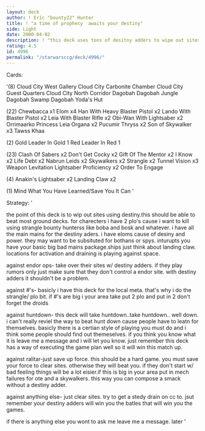 ```yaml
---
layout: deck
author: ! Eric "bounty22" Hunter
title: ! "a time of prophecy  awaits your destiny"
side: Light
date: 2000-04-02
description: ! "this deck uses tons of desitny adders to wipe out sites."
rating: 4.5
id: 4996
permalink: "/starwarsccg/deck/4996/"
---
```

Cards: 

'(8)
Cloud City West Gallery
Cloud City Carbonite Chamber
Cloud City Guest Quarters
Cloud City North Corridor
Dagobah
Dagobah Jungle
Dagobah Swamp
Dagobah Yoda's Hut

(22)
Chewbacca  x1
Elom  x4
Han With Heavy Blaster Pistol  x2
Lando With Blaster Pistol  x2
Leia With Blaster Rifle  x2
Obi-Wan With Lightsaber  x2
Orrimaarko
Princess Leia Organa  x2
Pucumir Thryss	x2
Son of Skywalker  x3
Tawss Khaa

(2)
Gold Leader In Gold 1
Red Leader In Red 1

(23)
Clash Of Sabers  x2
Don't Get Cocky  x2
Gift Of The Mentor  x2
I Know	x2
Life Debt  x2
Nabrun Leids  x2
Skywalkers  x2
Strangle  x2
Tunnel Vision  x3
Weapon Levitation
Lightsaber Proficiency	x2
Order To Engage

(4)
Anakin's Lightsaber  x2
Landing Claw  x2

(1)
Mind What You Have Learned/Save You It Can
'

Strategy: '

the point of this deck is to wip out sites using destiny.this should be able to beat most ground decks. for charecters i have 2 plo's cause i want to kill using strangle bounty hunterss like boba and bosk and whatever. i have all the main mains for the destiny aders. i have eloms cause of desiny and power. they may want to be subsituted for bothans or spys. inturupts you have your basic big bad mains package.ships just think about landing claw. locations for activation and draining is playing against space.

against endor ops- take over their sites w/ destiny adders. if they play rumors only just make sure that they don't control a endor site. with destiny adders it shouldn't be a problem.

against #'s- basicly i have this deck for the local meta. that's why i do the strangle/ plo bit. if #'s are big i your area take put 2 plo and put in 2 don't forget the droids

against huntdown- this deck will take huntdown..take huntdown.. well down. i can't really reviel the way to beat hunt down cause people have to leatn for themselves. basicly there is a certian style of playing you must do and i think some people should find out themeselves. if you think you know what it is leave me a message and i will let you know. just remember this deck has a way of executing the game plan well so it will win this match up.

against ralitar-just save up force. this should be a hard game. you must save your force to clear sites. otherwise they will beat you. if they don't start w/ bad feeling things will be a lot eisier.if this is big in your area put in mech failures for ote and a skywalkers. this way you can compose a smack without a destiny adder.

against anything else- just clear sites. try to get a stedy drain on cc to. jsut remember your destiny adders will win you the batles that will win you the games.

if there is anything else you wont to ask me leave me a message. later '
